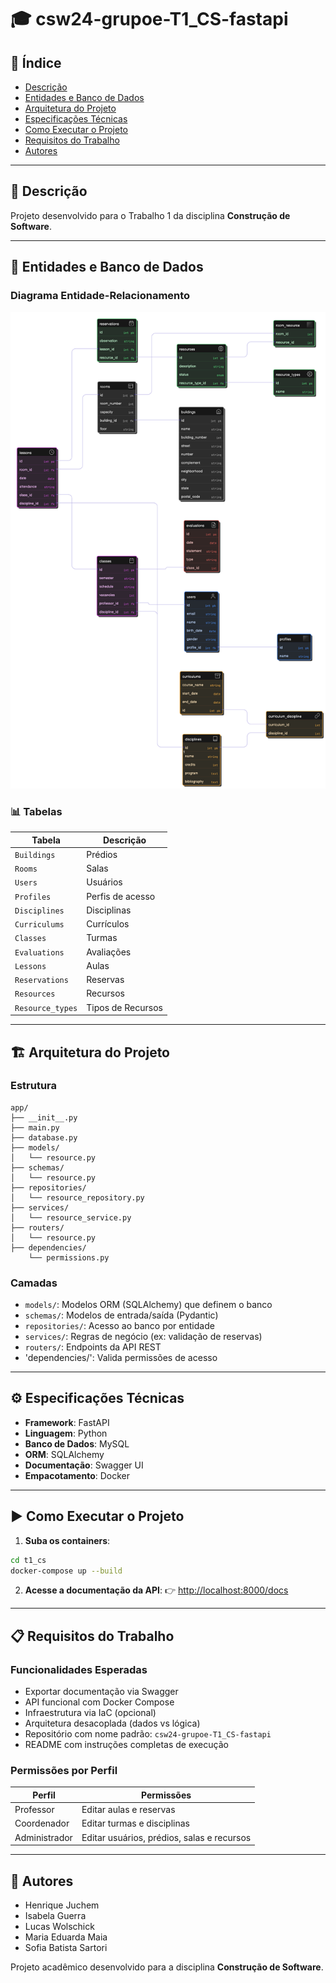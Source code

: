 # 🎓 csw24-grupoe-T1\_CS-fastapi

## 📑 Índice

* [Descrição](#📘-descrição)
* [Entidades e Banco de Dados](#🧱-entidades-e-banco-de-dados)
* [Arquitetura do Projeto](#🏗️-arquitetura-do-projeto)
* [Especificações Técnicas](#⚙️-especificações-técnicas)
* [Como Executar o Projeto](#▶️-como-executar-o-projeto)
* [Requisitos do Trabalho](#📋-requisitos-do-trabalho)
* [Autores](#👥-autores)

---

## 📘 Descrição

Projeto desenvolvido para o Trabalho 1 da disciplina **Construção de Software**.

---

## 🧱 Entidades e Banco de Dados

### Diagrama Entidade-Relacionamento

![Diagrama Entidade-Relacionamento](diagram-bd.png)

### 📊 Tabelas

| Tabela           | Descrição         |
| ---------------- | ----------------- |
| `Buildings`      | Prédios           |
| `Rooms`          | Salas             |
| `Users`          | Usuários          |
| `Profiles`       | Perfis de acesso  |
| `Disciplines`    | Disciplinas       |
| `Curriculums`    | Currículos        |
| `Classes`        | Turmas            |
| `Evaluations`    | Avaliações        |
| `Lessons`        | Aulas             |
| `Reservations`   | Reservas          |
| `Resources`      | Recursos          |
| `Resource_types` | Tipos de Recursos |

---

## 🏗️ Arquitetura do Projeto

### Estrutura

```
app/
├── __init__.py
├── main.py
├── database.py
├── models/
│   └── resource.py
├── schemas/
│   └── resource.py
├── repositories/
│   └── resource_repository.py
├── services/
│   └── resource_service.py
├── routers/
│   └── resource.py
├── dependencies/
    └── permissions.py
```

### Camadas

* `models/`: Modelos ORM (SQLAlchemy) que definem o banco
* `schemas/`: Modelos de entrada/saída (Pydantic)
* `repositories/`: Acesso ao banco por entidade
* `services/`: Regras de negócio (ex: validação de reservas)
* `routers/`: Endpoints da API REST
* 'dependencies/': Valida permissões de acesso

---

## ⚙️ Especificações Técnicas

* **Framework**: FastAPI
* **Linguagem**: Python
* **Banco de Dados**: MySQL
* **ORM**: SQLAlchemy
* **Documentação**: Swagger UI
* **Empacotamento**: Docker


---

## ▶️ Como Executar o Projeto

1. **Suba os containers**:

```bash
cd t1_cs
docker-compose up --build
```

2. **Acesse a documentação da API**:
   👉 [http://localhost:8000/docs](http://localhost:8000/docs)

---

## 📋 Requisitos do Trabalho

### Funcionalidades Esperadas

* Exportar documentação via Swagger
* API funcional com Docker Compose
* Infraestrutura via IaC (opcional)
* Arquitetura desacoplada (dados vs lógica)
* Repositório com nome padrão: `csw24-grupoe-T1_CS-fastapi`
* README com instruções completas de execução

### Permissões por Perfil

| Perfil        | Permissões                                 |
| ------------- | ------------------------------------------ |
| Professor     | Editar aulas e reservas                    |
| Coordenador   | Editar turmas e disciplinas                |
| Administrador | Editar usuários, prédios, salas e recursos |

---

## 👥 Autores

* Henrique Juchem
* Isabela Guerra
* Lucas Wolschick
* Maria Eduarda Maia
* Sofia Batista Sartori

Projeto acadêmico desenvolvido para a disciplina **Construção de Software**.
